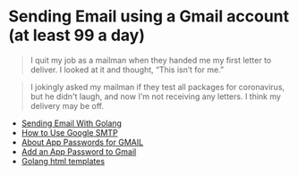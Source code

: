 # Sending Email using a Gmail account (at least 99 a day)

> I quit my job as a mailman when they handed me my first letter to deliver.
> I looked at it and thought, “This isn’t for me.”

> I jokingly asked my mailman if they test all packages for coronavirus, but he didn't laugh, and now I'm not receiving any letters.
> I think my delivery may be off.


+ [Sending Email With Golang](https://blog.mailtrap.io/golang-send-email/)
+ [How to Use Google SMTP](https://www.digitalocean.com/community/tutorials/how-to-use-google-s-smtp-server)
+ [About App Passwords for GMAIL](https://support.google.com/accounts/answer/185833?p=InvalidSecondFactor&visit_id=637336409852469141-2997794709&rd=1)
+ [Add an App Password to Gmail](https://myaccount.google.com/apppasswords)
+ [Golang html templates](https://www.calhoun.io/intro-to-templates-p1-contextual-encoding/)

